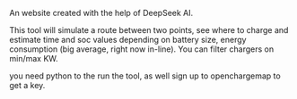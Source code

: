 An website created with the help of DeepSeek AI. 

This tool will simulate a route between two points, see where to charge and estimate time and soc values depending on battery size, energy consumption (big average, right now in-line). You can filter chargers on min/max KW. 

you need python to the run the tool, as well sign up to openchargemap to get a key. 
